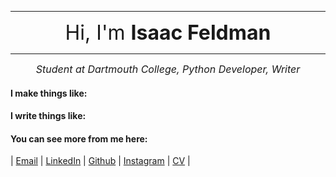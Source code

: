 
---
 <div align="center"><font size="6"> Hi, I'm <b>Isaac Feldman</b> </font></div>

---
<div align="center"><font size="3"><i>Student at Dartmouth College, Python Developer, Writer</i></font></div>

  
#### I make things like:


#### I write things like:


#### You can see more from me here:  
| [Email](mailto:isaac.c.feldman.23@dartmouth.edu) | [LinkedIn](https://www.linkedin.com/in/isaac-c-feldman/) | [Github](https://github.com/isaac-400) | [Instagram](https://instagram.com/isaac_feldman) | [CV](/isaac_feldman_resume.docx/) |